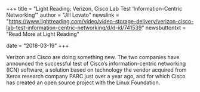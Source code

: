 +++
title = "Light Reading: Verizon, Cisco Lab Test ‘Information-Centric Networking’"
author = "Jill Lovato"
newslink = "https://www.lightreading.com/video/video-storage-delivery/verizon-cisco-lab-test-information-centric-networking/d/d-id/741539"
newsbuttontxt = "Read More at Light Reading"

date = "2018-03-19"
+++

Verizon and Cisco are doing something new. The two companies have announced the
successful test of Cisco’s information-centric networking (ICN) software, a solution
based on technology the vendor acquired from Xerox research company PARC just over
a year ago, and for which Cisco has created an open source project with the Linux Foundation.
